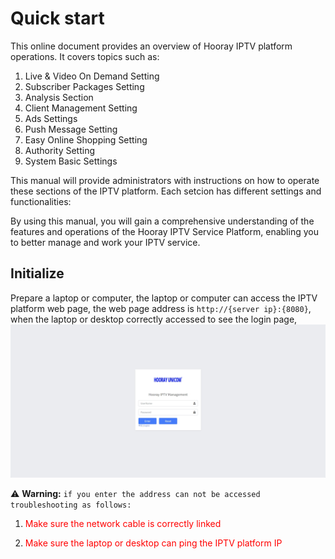  # Quick start

This online document provides an overview of Hooray IPTV platform operations. It covers topics such as: 

1. Live & Video On Demand Setting
2. Subscriber Packages Setting
3. Analysis Section
4. Client Management Setting
5. Ads Settings
6. Push Message Setting
7. Easy Online Shopping Setting 
8. Authority Setting
9. System Basic Settings

This manual will provide administrators with instructions on how to operate these sections of the IPTV platform. Each setcion has different settings and functionalities:

By using this manual, you will gain a comprehensive understanding of the features and operations of the Hooray IPTV Service Platform, enabling you to better manage and work your IPTV service.


## Initialize

Prepare a laptop or computer, the laptop or computer can access the IPTV platform web page, the web page address is `http://{server ip}:{8080}`, when the laptop or desktop correctly accessed to see the login page, 
![Login Page](_images/1.png)


:warning: **Warning:** `if you enter the address can not be accessed troubleshooting as follows:`

 1. <font color="red"> Make sure the network cable is correctly linked </font>

2. <font color="red"> Make sure the laptop or desktop can ping the IPTV platform IP </font>

